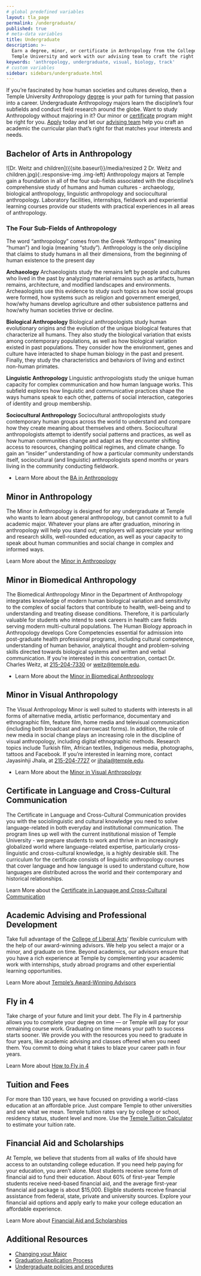 ```yaml
---
# global predefined variables
layout: tla_page
permalink: /undergraduate/
published: true
# meta-data variables
title: Undergraduate
description: >-
  Earn a degree, minor, or certificate in Anthropology from the College of Liberal Arts. Apply to
  Temple University and work with our advising team to craft the right curricular plan and track for you.
keywords: 'anthropology, undergraduate, visual, biology, track'
# custom variables
sidebar: sidebars/undergraduate.html
---
```

If you’re fascinated by how human societies and cultures develop, then a Temple University Anthropology [degree](#bachelor-of-arts-in-anthropology) is your path for turning that passion into a career. Undergraduate Anthropology majors learn the discipline’s four subfields and conduct field research around the globe. Want to study Anthropology without majoring in it? Our minor or [certificate](#certificate-in-language-and-cross-cultural-communication) program might be right for you. [Apply](#undergraduate-admissions) today and let our [advising team](#academic-advising-and-professional-development) help you craft an academic the curricular plan that’s right for that matches your interests and needs.

## Bachelor of Arts in Anthropology
![Dr. Weitz and children]({{site.baseurl}}/media/resized 2 Dr. Weitz and children.jpg){:.responsive-img .img-left}
Anthropology majors at Temple gain a foundation in all of the four sub-fields associated with the discipline’s comprehensive study of humans and human cultures - archaeology, biological anthropology, linguistic anthropology and sociocultural anthropology. Laboratory facilities, internships, fieldwork and experiential learning courses provide our students with practical experiences in all areas of anthropology.

### The Four Sub-Fields of Anthropology
The word “anthropology” comes from the Greek “Anthropos” (meaning “human”) and logia (meaning “study”).  Anthropology is the only discipline that claims to study humans in all their dimensions, from the beginning of human existence to the present day

**Archaeology**
Archaeologists study the remains left by people and cultures who lived in the past by analyzing material remains such as artifacts, human remains, architecture, and modified landscapes and environments. Archeaologists use this evidence to study such topics as how social groups were formed, how systems such as religion and government emerged, how/why humans develop agriculture and other subsistence patterns and how/why human societies thrive or decline.

**Biological Anthropology**
Biological anthropologists study human evolutionary origins and the evolution of the unique biological features that characterize all humans. They also study the biological variation that exists among contemporary populations, as well as how biological variation existed in past populations. They consider how the environment, genes and culture have interacted to shape human biology in the past and present. Finally, they study the characteristics and behaviors of living and extinct non-human primates.

**Linguistic Anthropology**
Linguistic anthropologists study the unique human capacity for complex communication and how human language works. This subfield explores how linguistic and communicative practices shape the ways humans speak to each other, patterns of social interaction, categories of identity and group membership.

**Sociocultural Anthropology**
Sociocultural anthropologists study contemporary human groups across the world to understand and compare how they create meaning about themselves and others. Sociocultural anthropologists attempt to identify social patterns and practices, as well as how human communities change and adapt as they encounter shifting access to resources, changing political regimes, and climate change. To gain an “insider” understanding of how a particular community understands itself, sociocultural (and linguistic) anthropologists spend months or years living in the community conducting fieldwork. 

- Learn More about the [BA in Anthropology](https://www.temple.edu/academics/degree-programs/anthropology-major-la-anth-ba)

## Minor in Anthropology
The Minor in Anthropology is designed for any undergraduate at Temple who wants to learn about general anthropology, but cannot commit to a full academic major. Whatever your plans are after graduation, minoring in anthropology will help you stand out; employers will appreciate your writing and research skills, well-rounded education, as well as your capacity to speak about human communities and social change in complex and informed ways.

Learn More about the [Minor in Anthropology](https://bulletin.temple.edu/undergraduate/liberal-arts/anthropology/general_anthropology-minor/)

## Minor in Biomedical Anthropology
The Biomedical Anthropology Minor in the Department of Anthropology integrates knowledge of modern human biological variation and sensitivity to the complex of social factors that contribute to health, well-being and to understanding and treating disease conditions. Therefore, it is particularly valuable for students who intend to seek careers in health care fields serving modern multi-cultural populations. The Human Biology approach in Anthropology develops Core Competencies essential for admission into post-graduate health professional programs, including cultural competence, understanding of human behavior, analytical thought and problem-solving skills directed towards biological systems and written and verbal communication. If you’re interested in this concentration, contact Dr. Charles Weitz, at [215-204-7330](tel:2152047330) or [weitz@temple.edu](mailto:weitz@temple.edu).

- Learn More about the [Minor in Biomedical Anthropology](https://bulletin.temple.edu/undergraduate/liberal-arts/anthropology/biomedical-anthropology-minor/)

## Minor in Visual Anthropology
The Visual Anthropology Minor is well suited to students with interests in all forms of alternative media, artistic performance, documentary and ethnographic film, feature film, home media and televisual communication (including both broadcast and narrowcast forms). In addition, the role of new media in social change plays an increasing role in the discipline of visual anthropology, including digital ethnographic methods. Research topics include Turkish film, African textiles, Indigenous media, photographs, tattoos and Facebook. If you’re interested in learning more, contact Jayasinhji Jhala, at [215-204-7727](tel:2152047727) or [jjhala@temple.edu](mailto:jjhala@temple.edu).

- Learn More about the [Minor in Visual Anthropology](https://bulletin.temple.edu/undergraduate/liberal-arts/anthropology/visual-anthropology-minor/)

## Certificate in Language and Cross-Cultural Communication
The Certificate in Language and Cross-Cultural Communication provides you with the sociolinguistic and cultural knowledge you need to solve language-related in both everyday and institutional communication. The program lines up well with the current institutional mission of Temple University - we prepare students to work and thrive in an increasingly globalized world where language-related expertise, particularly cross-linguistic and cross-cultural knowledge, is a highly desirable skill. The curriculum for the certificate consists of linguistic anthropology courses that cover language and how language is used to understand culture, how languages are distributed across the world and their contemporary and historical relationships.

Learn More about the [Certificate in Language and Cross-Cultural Communication](https://www.temple.edu/academics/degree-programs/language-and-cross-culture-communication-certificate-undergraduate-la-lccc-cert)

## Academic Advising and Professional Development
Take full advantage of the [College of Liberal Arts](https://liberalarts.temple.edu/)’ flexible curriculum with the help of our award-winning advisors. We help you select a major or a minor, and graduate on time. Beyond academics, our advisors ensure that you have a rich experience at Temple by complementing your academic work with internships, study abroad programs and other experiential learning opportunities.

Learn More about [Temple’s Award-Winning Advisors](https://liberalarts.temple.edu/advising)

## Fly in 4
Take charge of your future and limit your debt. The Fly in 4 partnership allows you to complete your degree on time — or Temple will pay for your remaining course work. Graduating on time means your path to success starts sooner. We provide you with the resources you need to graduate in four years, like academic advising and classes offered when you need them. You commit to doing what it takes to blaze your career path in four years.

Learn More about [How to Fly in 4](http://fly.temple.edu/)

## Tuition and Fees
For more than 130 years, we have focused on providing a world-class education at an affordable price. Just compare Temple to other universities and see what we mean. Temple tuition rates vary by college or school, residency status, student level and more. Use the [Temple Tuition Calculator](https://bursar.temple.edu/tuition-and-fees/tuition-rates) to estimate your tuition rate.

## Financial Aid and Scholarships
At Temple, we believe that students from all walks of life should have access to an outstanding college education. If you need help paying for your education, you aren’t alone. Most students receive some form of financial aid to fund their education. About 60% of first-year Temple students receive need-based financial aid, and the average first-year financial aid package is about $15,000. Eligible students receive financial assistance from federal, state, private and university sources. Explore your financial aid options and apply early to make your college education an affordable experience.

Learn More about [Financial Aid and Scholarships](https://www.temple.edu/academics/degree-programs/anthropology-major-la-anth-ba/anthropology-ba-scholarships-and-financial-aid)

## Additional Resources
- [Changing your Major](https://www.cla.temple.edu/academic-advising/policies-and-procedures/)
- [Graduation Application Process](https://www.cla.temple.edu/academic-advising/graduation/)
- [Undergraduate policies and procedures](https://bulletin.temple.edu/undergraduate/academic-policies/)
